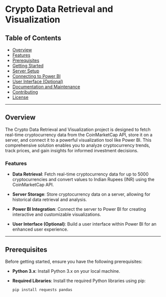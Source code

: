 # Crypto Data Retrieval and Visualization

## Table of Contents

- [Overview](#overview)
- [Features](#features)
- [Prerequisites](#prerequisites)
- [Getting Started](#getting-started)
- [Server Setup](#server-setup)
- [Connecting to Power BI](#connecting-to-power-bi)
- [User Interface (Optional)](#user-interface-optional)
- [Documentation and Maintenance](#documentation-and-maintenance)
- [Contributing](#contributing)
- [License](#license)

---

## Overview

The Crypto Data Retrieval and Visualization project is designed to fetch real-time cryptocurrency data from the CoinMarketCap API, store it on a server, and connect it to a powerful visualization tool like Power BI. This comprehensive solution enables you to analyze cryptocurrency trends, track prices, and gain insights for informed investment decisions.

### Features

- **Data Retrieval**: Fetch real-time cryptocurrency data for up to 5000 cryptocurrencies and convert values to Indian Rupees (INR) using the CoinMarketCap API.

- **Server Storage**: Store cryptocurrency data on a server, allowing for historical data retrieval and analysis.

- **Power BI Integration**: Connect the server to Power BI for creating interactive and customizable visualizations.

- **User Interface (Optional)**: Build a user interface within Power BI for an enhanced user experience.

---

## Prerequisites

Before getting started, ensure you have the following prerequisites:

- **Python 3.x**: Install Python 3.x on your local machine.

- **Required Libraries**: Install the required Python libraries using pip:

  ```shell
  pip install requests pandas
